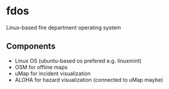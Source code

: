 # fdos
Linux-based fire department operating system

## Components

- Linux OS (ubuntu-based os prefered e.g. linuxmint)
- OSM for offline maps
- uMap for incident visualization
- ALOHA for hazard visualization (connected to uMap maybe)
